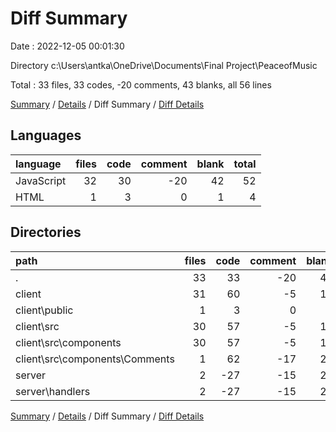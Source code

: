 # Diff Summary

Date : 2022-12-05 00:01:30

Directory c:\\Users\\antka\\OneDrive\\Documents\\Final Project\\PeaceofMusic

Total : 33 files,  33 codes, -20 comments, 43 blanks, all 56 lines

[Summary](results.md) / [Details](details.md) / Diff Summary / [Diff Details](diff-details.md)

## Languages
| language | files | code | comment | blank | total |
| :--- | ---: | ---: | ---: | ---: | ---: |
| JavaScript | 32 | 30 | -20 | 42 | 52 |
| HTML | 1 | 3 | 0 | 1 | 4 |

## Directories
| path | files | code | comment | blank | total |
| :--- | ---: | ---: | ---: | ---: | ---: |
| . | 33 | 33 | -20 | 43 | 56 |
| client | 31 | 60 | -5 | 17 | 72 |
| client\\public | 1 | 3 | 0 | 1 | 4 |
| client\\src | 30 | 57 | -5 | 16 | 68 |
| client\\src\\components | 30 | 57 | -5 | 16 | 68 |
| client\\src\\components\\Comments | 1 | 62 | -17 | 20 | 65 |
| server | 2 | -27 | -15 | 26 | -16 |
| server\\handlers | 2 | -27 | -15 | 26 | -16 |

[Summary](results.md) / [Details](details.md) / Diff Summary / [Diff Details](diff-details.md)